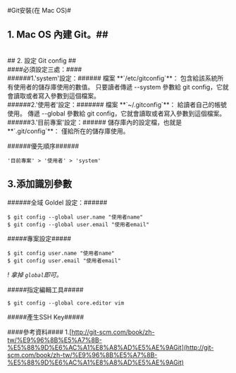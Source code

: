 #Git安裝(在 Mac OS)#
<br>
## 1. Mac OS 內建 Git。##
<br>
## 2. 設定 Git config ##
<br>
####必須設定三處：####
<br>
######1.'system'設定：######
檔案 **`/etc/gitconfig`**： 包含給該系統所有使用者的儲存庫使用的數值。 只要讀者傳遞 --system 參數給 git config，它就會讀取或者寫入參數到這個檔案。
<br>
######2.'使用者'設定：#######
檔案 **`~/.gitconfig`**： 給讀者自己的帳號使用。 傳遞 --global 參數給 git config，它就會讀取或者寫入參數到這個檔案。 
<br>
######3.'目前專案'設定：######
儲存庫內的設定檔，也就是 **`.git/config`**： 僅給所在的儲存庫使用。

######優先順序######

```````````
'目前專案' > '使用者' > 'system'
```````````

## 3.添加識別參數 ##


######全域 Goldel 設定：######

```````
$ git config --global user.name "使用者name"
$ git config --global user.email "使用者email"

```````

#####專案設定#####

```````
$ git config user.name "使用者name"
$ git config user.email "使用者email"

```````
*! 拿掉 `global`即可。*

#####指定編輯工具#####

``````
$ git config --global core.editor vim

``````
#####產生SSH Key#####




####參考資料####
1.[http://git-scm.com/book/zh-tw/%E9%96%8B%E5%A7%8B-%E5%88%9D%E6%AC%A1%E8%A8%AD%E5%AE%9AGit](http://git-scm.com/book/zh-tw/%E9%96%8B%E5%A7%8B-%E5%88%9D%E6%AC%A1%E8%A8%AD%E5%AE%9AGit)



